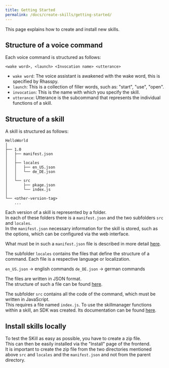 ```yaml
---
title: Getting Started
permalink: /docs/create-skills/getting-started/
---
```


This page explains how to create and install new skills.

## Structure of a voice command

Each voice command is structured as follows:

``<wake word>, <launch> <Invocation name> <utterance>``

- ``wake word``: The voice assistant is awakened with the wake word, this is specified by Rhasspy.
- ``launch``: This is a collection of filler words, such as: "start", "use", "open".
- ``invocation``: This is the name with which you specify the skill.
- ``utterance``: Utterance is the subcommand that represents the individual functions of a skill.


## Structure of a skill

A skill is structured as follows:

```
HelloWorld   
│
├── 1.0
│   ├── manifest.json
│   │
│   ├── locales
│   │   ├── en_US.json
│   │   └── de_DE.json
│   │
│   └── src
│       ├── pkage.json
│       └── index.js
│
└── <other-version-tag>
    ...
```

Each version of a skill is represented by a folder.  
In each of these folders there is a ``manifest.json`` and the two subfolders ``src`` and ``locales``.  
In the ``manifest.json`` necessary information for the skill is stored, such as the options, which can be configured via the web interface.

What must be in such a ``manifest.json`` file is described in more detail [here](./manifest.md).

The subfolder ``locales`` contains the files that define the structure of a command. 
Each file is a respective language or localization.

``en_US.json`` -> english commands
``de_DE.json`` -> german commands

The files are written in JSON format.  
The structure of such a file can be found [here](./locales.md).

The subfolder ``src`` contains all the code of the command, which must be written in JavaScript.  
This requires a file named ``index.js``.
To use the skillmanager functions within a skill, an SDK was created.
Its documentation can be found [here](./sdk.md).

## Install skills locally

To test the SKill as easy as possible, you have to create a zip file.  
This can then be easily installed via the "Install" page of the frontend.  
It is important to create the zip file from the two directories mentioned above ``src`` and ``locales`` and the ``manifest.json`` and not from the parent directory.
